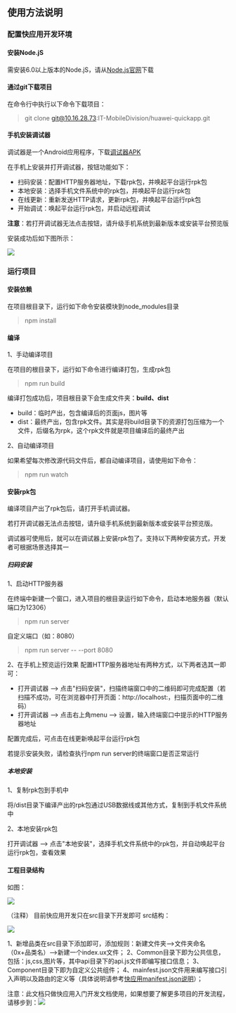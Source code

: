 
## 使用方法说明
### 配置快应用开发环境
#### 安装Node.jS
需安装6.0以上版本的Node.jS，请从[Node.js官网](https://nodejs.org/en/)下载
#### 通过git下载项目
在命令行中执行以下命令下载项目：
> git clone git@10.16.28.73:IT-MobileDivision/huawei-quickapp.git  

#### 手机安装调试器
调试器是一个Android应用程序，下载[调试器APK](https://statres.quickapp.cn/quickapp/quickapp/201806/file/quickapp_debugger.apk)

在手机上安装并打开调试器，按钮功能如下：

* 扫码安装：配置HTTP服务器地址，下载rpk包，并唤起平台运行rpk包
* 本地安装：选择手机文件系统中的rpk包，并唤起平台运行rpk包
* 在线更新：重新发送HTTP请求，更新rpk包，并唤起平台运行rpk包
* 开始调试：唤起平台运行rpk包，并启动远程调试  

**注意**：若打开调试器无法点击按钮，请升级手机系统到最新版本或安装平台预览版

安装成功后如下图所示：  

![](https://doc.quickapp.cn/tutorial/getting-started/build-environment.png)

### 运行项目
#### 安装依赖
在项目根目录下，运行如下命令安装模块到node_modules目录
> npm install

#### 编译  
1、手动编译项目  

在项目的根目录下，运行如下命令进行编译打包，生成rpk包  

> npm run build  

编译打包成功后，项目根目录下会生成文件夹：**build、dist**
* build：临时产出，包含编译后的页面js，图片等
* dist：最终产出，包含rpk文件。其实是将build目录下的资源打包压缩为一个文件，后缀名为rpk，这个rpk文件就是项目编译后的最终产出  

2、自动编译项目  

如果希望每次修改源代码文件后，都自动编译项目，请使用如下命令：  

> npm run watch  

#### 安装rpk包  

编译项目产出了rpk包后，请打开手机调试器。

若打开调试器无法点击按钮，请升级手机系统到最新版本或安装平台预览版。

调试器可使用后，就可以在调试器上安装rpk包了。支持以下两种安装方式，开发者可根据场景选择其一

##### 扫码安装  

1、启动HTTP服务器

在终端中新建一个窗口，进入项目的根目录运行如下命令，启动本地服务器（默认端口为12306）

> npm run server  

自定义端口（如：8080）

> npm run server -- --port 8080  

2、在手机上预览运行效果
配置HTTP服务器地址有两种方式，以下两者选其一即可：

* 打开调试器 --> 点击"扫码安装"，扫描终端窗口中的二维码即可完成配置（若扫描不成功，可在浏览器中打开页面：http://localhost:<your port>，扫描页面中的二维码）
* 打开调试器 --> 点击右上角menu --> 设置，输入终端窗口中提示的HTTP服务器地址  
  
配置完成后，可点击在线更新唤起平台运行rpk包

若提示安装失败，请检查执行npm run server的终端窗口是否正常运行

##### 本地安装
1、复制rpk包到手机中

将<ProjectName>/dist目录下编译产出的rpk包通过USB数据线或其他方式，复制到手机文件系统中

2、本地安装rpk包

打开调试器 --> 点击"本地安装"，选择手机文件系统中的rpk包，并自动唤起平台运行rpk包，查看效果  

#### 工程目录结构
如图：

![](http://oss-cn-foshan.midea.com:17480/userDownload/9131190D33C241D983103F1715E545FD/pic/1547533057%281%29.png?certification=v11daa88a340f9b2a6538098731f2b5a2121)

（注释）
目前快应用开发只在src目录下开发即可
src结构：

![](http://oss-cn-foshan.midea.com:17480/userDownload/9131190D33C241D983103F1715E545FD/pic/1547533323%281%29.png?certification=v11f54bef840818031d380a9f626e5290136)

1、新增品类在src目录下添加即可，添加规则：新建文件夹——>文件夹命名（0x+品类名）——>新建一个index.ux文件；
2、Common目录下即为公共信息，包括：js,css,图片等，其中api目录下的api.js文件即编写接口信息；
3、Component目录下即为自定义公共组件；
4、mainfest.json文件用来编写接口引入声明以及路由的定义等（具体说明请参考[快应用manifest.json说明](https://doc.quickapp.cn/framework/manifest.html)）；


注意：此文档只做快应用入门开发文档使用，如果想要了解更多项目的开发流程，请移步到：![](http://confluence.msmart.com/pages/viewpage.action?pageId=21523619)


